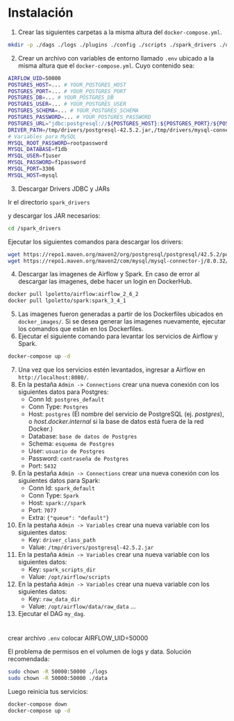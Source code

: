 # Instalación

1. Crear las siguientes carpetas a la misma altura del `docker-compose.yml`.

```bash
mkdir -p ./dags ./logs ./plugins ./config ./scripts ./spark_drivers ./data ./database
```

2. Crear un archivo con variables de entorno llamado `.env` ubicado a la misma altura que el `docker-compose.yml`. Cuyo contenido sea:

```bash
AIRFLOW_UID=50000
POSTGRES_HOST=... # YOUR_POSTGRES_HOST
POSTGRES_PORT=... # YOUR_POSTGRES_PORT
POSTGRES_DB=... # YOUR_POSTGRES_DB
POSTGRES_USER=... # YOUR_POSTGRES_USER
POSTGRES_SCHEMA=... # YOUR_POSTGRES_SCHEMA
POSTGRES_PASSWORD=... # YOUR_POSTGRES_PASSWORD
POSTGRES_URL="jdbc:postgresql://${POSTGRES_HOST}:${POSTGRES_PORT}/${POSTGRES_DB}?user=${POSTGRES_USER}&password=${POSTGRES_PASSWORD}"
DRIVER_PATH=/tmp/drivers/postgresql-42.5.2.jar,/tmp/drivers/mysql-connector-j-8.0.32.jar
# Variables para MySQL
MYSQL_ROOT_PASSWORD=rootpassword
MYSQL_DATABASE=f1db
MYSQL_USER=f1user
MYSQL_PASSWORD=f1password
MYSQL_PORT=3306
MYSQL_HOST=mysql
```
3. Descargar Drivers JDBC y JARs

Ir el directorio `spark_drivers` 
<!-- en el directorio `docker_shared_folder/working_dir/` -->
y descargar los JAR necesarios:

```bash
cd /spark_drivers
```

Ejecutar los siguientes comandos para descargar los drivers:

```bash
wget https://repo1.maven.org/maven2/org/postgresql/postgresql/42.5.2/postgresql-42.5.2.jar
wget https://repo1.maven.org/maven2/com/mysql/mysql-connector-j/8.0.32/mysql-connector-j-8.0.32.jar
```
4. Descargar las imagenes de Airflow y Spark. En caso de error al descargar las imagenes, debe hacer un login en DockerHub.
```bash
docker pull lpoletto/airflow:airflow_2_6_2
docker pull lpoletto/spark:spark_3_4_1
```
5. Las imagenes fueron generadas a partir de los Dockerfiles ubicados en `docker_images/`. Si se desea generar las imagenes nuevamente, ejecutar los comandos que están en los Dockerfiles.
6. Ejecutar el siguiente comando para levantar los servicios de Airflow y Spark.
```bash
docker-compose up -d
```
7. Una vez que los servicios estén levantados, ingresar a Airflow en `http://localhost:8080/`.
8. En la pestaña `Admin -> Connections` crear una nueva conexión con los siguientes datos para Postgres:
    * Conn Id: `postgres_default`
    * Conn Type: `Postgres`
    * Host: `postgres` (El nombre del servicio de PostgreSQL (ej. *postgres*), o *host.docker.internal* si la base de datos está fuera de la red Docker.)
    * Database: `base de datos de Postgres`
    * Schema: `esquema de Postgres`
    * User: `usuario de Postgres`
    * Password: `contraseña de Postgres`
    * Port: `5432`
9. En la pestaña `Admin -> Connections` crear una nueva conexión con los siguientes datos para Spark:
    * Conn Id: `spark_default`
    * Conn Type: `Spark`
    * Host: `spark://spark`
    * Port: `7077`
    * Extra: `{"queue": "default"}`
10. En la pestaña `Admin -> Variables` crear una nueva variable con los siguientes datos:
    * Key: `driver_class_path`
    * Value: `/tmp/drivers/postgresql-42.5.2.jar`
11. En la pestaña `Admin -> Variables` crear una nueva variable con los siguientes datos:
    * Key: `spark_scripts_dir`
    * Value: `/opt/airflow/scripts`
12. En la pestaña `Admin -> Variables` crear una nueva variable con los siguientes datos:
    * Key: `raw_data_dir`
    * Value: `/opt/airflow/data/raw_data`
...
13. Ejecutar el DAG `my_dag`.

#

crear archivo `.env` colocar AIRFLOW_UID=50000

El problema de permisos en el volumen de logs y data. Solución recomendada:

```bash 
sudo chown -R 50000:50000 ./logs
sudo chown -R 50000:50000 ./data
```

Luego reinicia tus servicios:

```bash
docker-compose down
docker-compose up -d
```